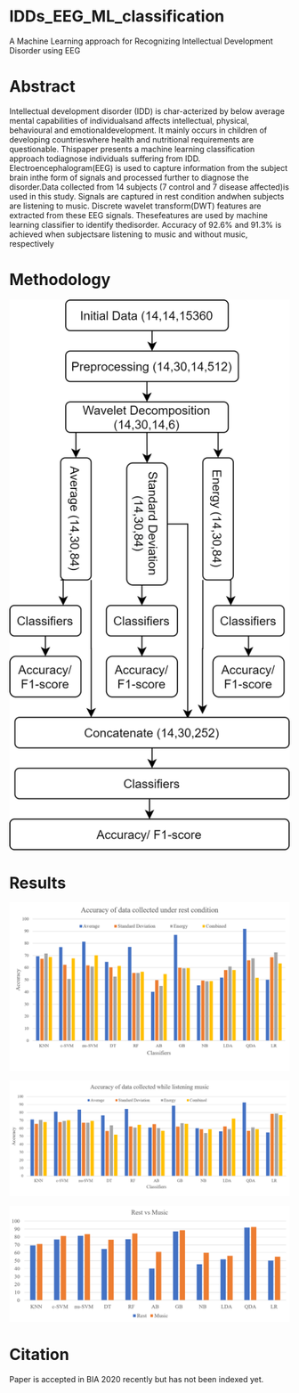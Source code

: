 # IDDs_EEG_ML_classification
A Machine Learning approach for Recognizing Intellectual Development Disorder using EEG

# Abstract
Intellectual   development   disorder   (IDD)   is   char-acterized  by  below  average  mental  capabilities  of  individualsand   affects   intellectual,   physical,   behavioural   and   emotionaldevelopment. It mainly occurs in children of developing countrieswhere health and nutritional requirements are questionable. Thispaper  presents  a  machine  learning  classification  approach  todiagnose  individuals  suffering  from  IDD.  Electroencephalogram(EEG)  is  used  to  capture  information  from  the  subject  brain  inthe form of signals and processed further to diagnose the disorder.Data collected from 14 subjects (7 control and 7 disease affected)is  used  in  this  study.  Signals  are  captured  in  rest  condition  andwhen subjects are listening to music. Discrete wavelet transform(DWT)  features  are  extracted  from  these  EEG  signals.  Thesefeatures  are  used  by  machine  learning  classifier  to  identify  thedisorder. Accuracy of 92.6% and 91.3% is achieved when subjectsare  listening  to  music  and  without  music,  respectively


# Methodology

![Flow diagram](https://github.com/talhaanwarch/IDDs_EEG_ML_classification/blob/master/flow_chart.png)

# Results
![result under rest condition](https://github.com/talhaanwarch/IDDs_EEG_ML_classification/blob/master/rest.png)  

![result under music condition](https://github.com/talhaanwarch/IDDs_EEG_ML_classification/blob/master/music.png)  

![comparison accuracy](https://github.com/talhaanwarch/IDDs_EEG_ML_classification/blob/master/restvsmusic.png)  

# Citation 
Paper is accepted in BIA 2020 recently but has not been indexed yet.
